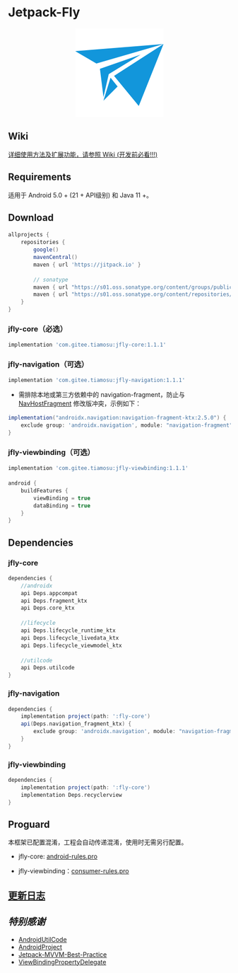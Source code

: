 # Jetpack-Fly

<div align=center><img src="img/logo.webp"></div>

## Wiki

[详细使用方法及扩展功能，请参照 Wiki (开发前必看!!!)](https://github.com/tiamosu/Jetpack-Fly/wiki)

## Requirements

适用于 Android 5.0 + (21 + API级别) 和 Java 11 +。

## Download

```groovy
allprojects {
    repositories {
        google()
        mavenCentral()
        maven { url 'https://jitpack.io' }

        // sonatype
        maven { url "https://s01.oss.sonatype.org/content/groups/public" }
        maven { url "https://s01.oss.sonatype.org/content/repositories/releases" }
    }
}
```

### jfly-core（必选）

```groovy
implementation 'com.gitee.tiamosu:jfly-core:1.1.1'
```

### jfly-navigation（可选）

```groovy
implementation 'com.gitee.tiamosu:jfly-navigation:1.1.1'
```

* 需排除本地或第三方依赖中的
  navigation-fragment，防止与 [NavHostFragment](https://github.com/tiamosu/Jetpack-Fly/blob/master/fly-navigation/src/main/java/androidx/navigation/fragment/NavHostFragment.kt)
  修改版冲突，示例如下：

```groovy
implementation("androidx.navigation:navigation-fragment-ktx:2.5.0") {
    exclude group: 'androidx.navigation', module: "navigation-fragment"
}
```

### jfly-viewbinding（可选）

```groovy
implementation 'com.gitee.tiamosu:jfly-viewbinding:1.1.1'

android {
    buildFeatures {
        viewBinding = true
        dataBinding = true
    }
}
```

## Dependencies

### jfly-core

```groovy
dependencies {
    //androidx
    api Deps.appcompat
    api Deps.fragment_ktx
    api Deps.core_ktx

    //lifecycle
    api Deps.lifecycle_runtime_ktx
    api Deps.lifecycle_livedata_ktx
    api Deps.lifecycle_viewmodel_ktx

    //utilcode
    api Deps.utilcode
}
```

### jfly-navigation

```groovy
dependencies {
    implementation project(path: ':fly-core')
    api(Deps.navigation_fragment_ktx) {
        exclude group: 'androidx.navigation', module: "navigation-fragment"
    }
}
```

### jfly-viewbinding

```groovy
dependencies {
    implementation project(path: ':fly-core')
    implementation Deps.recyclerview
}
```

## Proguard

本框架已配置混淆，工程会自动传递混淆，使用时无需另行配置。

* jfly-core: [android-rules.pro](https://github.com/tiamosu/Jetpack-Fly/blob/master/fly-core/android-rules.pro)

* jfly-viewbinding：[consumer-rules.pro](https://github.com/tiamosu/Jetpack-Fly/blob/master/fly-viewbinding/consumer-rules.pro)

## [更新日志](https://github.com/tiamosu/Jetpack-Fly/blob/master/CHANGELOG.md)

## *特别感谢*

* [AndroidUtilCode](https://github.com/Blankj/AndroidUtilCode)
* [AndroidProject](https://github.com/getActivity/AndroidProject)
* [Jetpack-MVVM-Best-Practice](https://github.com/KunMinX/Jetpack-MVVM-Best-Practice)
* [ViewBindingPropertyDelegate](https://github.com/androidbroadcast/ViewBindingPropertyDelegate)
